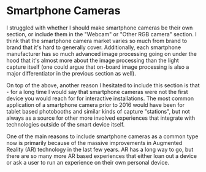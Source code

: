 # Smartphone Cameras

I struggled with whether I should make smartphone cameras be their own section, or include them in the "Webcam" or "Other RGB camera" section. I think that the smartphone camera market varies so much from brand to brand that it's hard to generally cover. Additionally, each smartphone manufacturer has so much advanced image processing going on under the hood that it's almost more about the image processing than the light capture itself (one could argue that on-board image processing is also a major differentiator in the previous section as well). 

On top of the above, another reason I hesitated to include this section is that - for a long time I would say that smartphone cameras were not the first device you would reach for for interactive installations. The most common application of a smartphone camera prior to 2016 would have been for tablet based photobooths and similar kinds of capture "stations", but not always as a source for other more involved experiences that integrate with technologies outside of the smart device itself.

One of the main reasons to include smartphone cameras as a common type now is primarily because of the massive improvements in Augmented Reality (AR) technology in the last few years. AR has a long way to go, but there are so many more AR based experiences that either loan out a device or ask a user to run an experience on their own personal device. 





